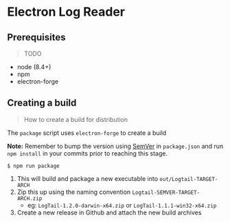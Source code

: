 # Electron Log Reader #

## Prerequisites ##
> TODO

* node (8.4+)
* npm
* electron-forge

## Creating a build ##
> How to create a build for distribution

The `package` script uses `electron-forge` to create a build

**Note:** Remember to bump the version using [SemVer](https://semver.org/) in `package.json` and run `npm install` in your commits prior to reaching this stage.

```shell
$ npm run package
```

1. This will build and package a new executable into `out/Logtail-TARGET-ARCH`
1. Zip this up using the naming convention `Logtail-SEMVER-TARGET-ARCH.zip`
    * eg: `LogTail-1.2.0-darwin-x64.zip` or `LogTail-1.1.1-win32-x64.zip`
1. Create a new release in Github and attach the new build archives
